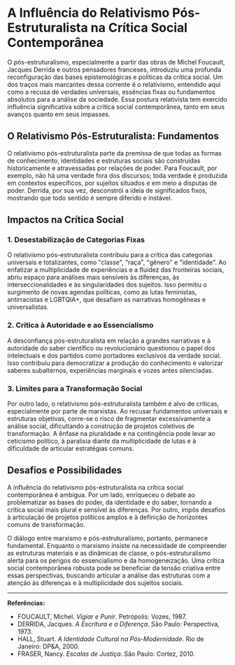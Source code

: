 # A Influência do Relativismo Pós-Estruturalista na Crítica Social Contemporânea

O pós-estruturalismo, especialmente a partir das obras de Michel Foucault, Jacques Derrida e outros pensadores franceses, introduziu uma profunda reconfiguração das bases epistemológicas e políticas da crítica social. Um dos traços mais marcantes dessa corrente é o relativismo, entendido aqui como a recusa de verdades universais, essências fixas ou fundamentos absolutos para a análise da sociedade. Essa postura relativista tem exercido influência significativa sobre a crítica social contemporânea, tanto em seus avanços quanto em seus impasses.

## O Relativismo Pós-Estruturalista: Fundamentos

O relativismo pós-estruturalista parte da premissa de que todas as formas de conhecimento, identidades e estruturas sociais são construídas historicamente e atravessadas por relações de poder. Para Foucault, por exemplo, não há uma verdade fora dos discursos; toda verdade é produzida em contextos específicos, por sujeitos situados e em meio a disputas de poder. Derrida, por sua vez, desconstrói a ideia de significados fixos, mostrando que todo sentido é sempre diferido e instável.

## Impactos na Crítica Social

### 1. Desestabilização de Categorias Fixas

O relativismo pós-estruturalista contribuiu para a crítica das categorias universais e totalizantes, como "classe", "raça", "gênero" e "identidade". Ao enfatizar a multiplicidade de experiências e a fluidez das fronteiras sociais, abriu espaço para análises mais sensíveis às diferenças, às interseccionalidades e às singularidades dos sujeitos. Isso permitiu o surgimento de novas agendas políticas, como as lutas feministas, antirracistas e LGBTQIA+, que desafiam as narrativas homogêneas e universalistas.

### 2. Crítica à Autoridade e ao Essencialismo

A desconfiança pós-estruturalista em relação a grandes narrativas e à autoridade do saber científico ou revolucionário questionou o papel dos intelectuais e dos partidos como portadores exclusivos da verdade social. Isso contribuiu para democratizar a produção do conhecimento e valorizar saberes subalternos, experiências marginais e vozes antes silenciadas.

### 3. Limites para a Transformação Social

Por outro lado, o relativismo pós-estruturalista também é alvo de críticas, especialmente por parte de marxistas. Ao recusar fundamentos universais e estruturas objetivas, corre-se o risco de fragmentar excessivamente a análise social, dificultando a construção de projetos coletivos de transformação. A ênfase na pluralidade e na contingência pode levar ao ceticismo político, à paralisia diante da multiplicidade de lutas e à dificuldade de articular estratégias comuns.

## Desafios e Possibilidades

A influência do relativismo pós-estruturalista na crítica social contemporânea é ambígua. Por um lado, enriqueceu o debate ao problematizar as bases do poder, da identidade e do saber, tornando a crítica social mais plural e sensível às diferenças. Por outro, impôs desafios à articulação de projetos políticos amplos e à definição de horizontes comuns de transformação.

O diálogo entre marxismo e pós-estruturalismo, portanto, permanece fundamental. Enquanto o marxismo insiste na necessidade de compreender as estruturas materiais e as dinâmicas de classe, o pós-estruturalismo alerta para os perigos do essencialismo e da homogeneização. Uma crítica social contemporânea robusta pode se beneficiar da tensão criativa entre essas perspectivas, buscando articular a análise das estruturas com a atenção às diferenças e à multiplicidade dos sujeitos sociais.

---

**Referências:**

- FOUCAULT, Michel. _Vigiar e Punir_. Petrópolis: Vozes, 1987.
- DERRIDA, Jacques. _A Escritura e a Diferença_. São Paulo: Perspectiva, 1973.
- HALL, Stuart. _A Identidade Cultural na Pós-Modernidade_. Rio de Janeiro: DP&A, 2000.
- FRASER, Nancy. _Escalas de Justiça_. São Paulo: Cortez, 2010.